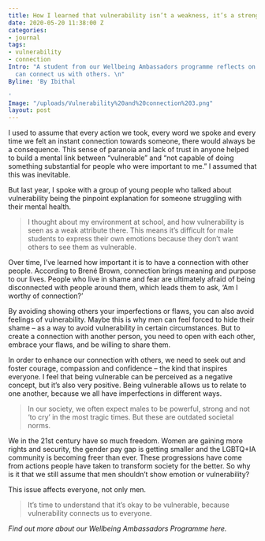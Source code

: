 ```yaml
---
title: How I learned that vulnerability isn’t a weakness, it’s a strength
date: 2020-05-20 11:38:00 Z
categories:
- journal
tags:
- vulnerability
- connection
Intro: "A student from our Wellbeing Ambassadors programme reflects on how vulnerability
  can connect us with others. \n"
Byline: 'By Ibithal

'
Image: "/uploads/Vulnerability%20and%20connection%203.png"
layout: post
---
```


I used to assume that every action we took, every word we spoke and every time we felt an instant connection towards someone, there would always be a consequence. This sense of paranoia and lack of trust in anyone helped to build a mental link between “vulnerable” and “not capable of doing something substantial for people who were important to me.” I assumed that this was inevitable. 

But last year, I spoke with a group of young people who talked about vulnerability being the pinpoint explanation for someone struggling with their mental health. 

> I thought about my environment at school, and how vulnerability is seen as a weak attribute there. This means it’s difficult for male students to express their own emotions because they don’t want others to see them as vulnerable. 

Over time, I’ve learned how important it is to have a connection with other people. According to Brené Brown, connection brings meaning and purpose to our lives. People who live in shame and fear are ultimately afraid of being disconnected with people around them, which leads them to ask, ‘Am I worthy of connection?’ 

By avoiding showing others your imperfections or flaws, you can also avoid feelings of vulnerability. Maybe this is why men can feel forced to hide their shame – as a way to avoid vulnerability in certain circumstances. But to create a connection with another person, you need to open with each other, embrace your flaws, and be willing to share them. 

In order to enhance our connection with others, we need to seek out and foster courage, compassion and confidence – the kind that inspires everyone. I feel that being vulnerable can be perceived as a negative concept, but it’s also very positive. Being vulnerable allows us to relate to one another, because we all have imperfections in different ways. 

> In our society, we often expect males to be powerful, strong and not ‘to cry’ in the most tragic times. But these are outdated societal norms. 

We in the 21st century have so much freedom. Women are gaining more rights and security, the gender pay gap is getting smaller and the LGBTQ+IA community is becoming freer than ever. These progressions have come from actions people have taken to transform society for the better. So why is it that we still assume that men shouldn’t show emotion or vulnerability?

This issue affects everyone, not only men. 

> It’s time to understand that it’s okay to be vulnerable, because vulnerability connects us to everyone. 

*Find out more about our Wellbeing Ambassadors Programme here.* 
